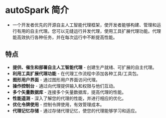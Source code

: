 # autoSpark 简介
- 一个开发者优先的开源自主人工智能代理框架，使开发者能够构建、管理和运行有用的自主代理。您可以无缝运行并发代理，使用工具扩展代理功能。代理能高效执行各种任务，并在每次运行中不断提高性能。
## 特点
- **提供、催生和部署自主人工智能代理** - 创建生产就绪、可扩展的自主代理。
- **利用工具扩展代理功能** - 在代理工作流程中添加各种工具/工具包。
- **图形用户界面** - 通过图形用户界面访问代理。
- **操作控制台** - 通过向代理提供输入和权限与他们互动。
- **多个矢量数据库** - 连接多个矢量数据库，提高代理的性能。
- **性能遥测** - 深入了解您的代理的性能，并进行相应的优化。
- **优化令牌使用** - 控制令牌使用，有效管理成本。
- **代理记忆存储** - 通过存储代理记忆，使您的代理能够学习和适应。